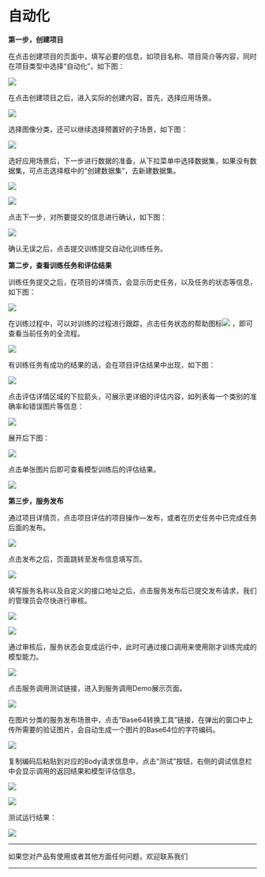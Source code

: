 # 自动化

**第一步，创建项目**

在点击创建项目的页面中，填写必要的信息，如项目名称、项目简介等内容，同时在项目类型中选择“自动化”，如下图：

![](../../../../../image/AI-and-Machine-Learning/NeuFoundry/images/project/pro-040.png)
 
在点击创建项目之后，进入实际的创建内容，首先，选择应用场景。

![](../../../../../image/AI-and-Machine-Learning/NeuFoundry/images/project/pro-041.png)
 
选择图像分类，还可以继续选择预置好的子场景，如下图：

![](../../../../../image/AI-and-Machine-Learning/NeuFoundry/images/project/pro-042.png)
 
选好应用场景后，下一步进行数据的准备，从下拉菜单中选择数据集，如果没有数据集，可点击选择框中的“创建数据集”，去新建数据集。

![](../../../../../image/AI-and-Machine-Learning/NeuFoundry/images/project/pro-043.png) 

![](../../../../../image/AI-and-Machine-Learning/NeuFoundry/images/project/pro-044.png)
 
点击下一步，对所要提交的信息进行确认，如下图：

![](../../../../../image/AI-and-Machine-Learning/NeuFoundry/images/project/pro-045.png)
 
确认无误之后，点击提交训练提交自动化训练任务。

**第二步，查看训练任务和评估结果**

训练任务提交之后，在项目的详情页，会显示历史任务，以及任务的状态等信息，如下图：

![](../../../../../image/AI-and-Machine-Learning/NeuFoundry/images/project/pro-046.png)
 
在训练过程中，可以对训练的过程进行跟踪，点击任务状态的帮助图标![](../../../../../image/AI-and-Machine-Learning/NeuFoundry/images/project/pro-047.png) ，即可查看当前任务的全流程。

![](../../../../../image/AI-and-Machine-Learning/NeuFoundry/images/project/pro-048.png)
 
有训练任务有成功的结果的话，会在项目评估结果中出现，如下图：

![](../../../../../image/AI-and-Machine-Learning/NeuFoundry/images/project/pro-049.png)
 
点击评估详情区域的下拉箭头，可展示更详细的评估内容，如列表每一个类别的准确率和错误图片等信息：

![](../../../../../image/AI-and-Machine-Learning/NeuFoundry/images/project/pro-050.png)
 
展开后下图：

![](../../../../../image/AI-and-Machine-Learning/NeuFoundry/images/project/pro-051.png)
 
点击单张图片后即可查看模型训练后的评估结果。

![](../../../../../image/AI-and-Machine-Learning/NeuFoundry/images/project/pro-052.png)
 
**第三步，服务发布**

通过项目详情页，点击项目评估的项目操作—发布，或者在历史任务中已完成任务后面的发布。

![](../../../../../image/AI-and-Machine-Learning/NeuFoundry/images/project/pro-053.png)
 
点击发布之后，页面跳转至发布信息填写页。

![](../../../../../image/AI-and-Machine-Learning/NeuFoundry/images/project/pro-054.png)
 
填写服务名称以及自定义的接口地址之后，点击服务发布后已提交发布请求，我们的管理员会尽快进行审核。

![](../../../../../image/AI-and-Machine-Learning/NeuFoundry/images/project/pro-055.png)

![](../../../../../image/AI-and-Machine-Learning/NeuFoundry/images/project/pro-056.png)
 
 
通过审核后，服务状态会变成运行中，此时可通过接口调用来使用刚才训练完成的模型能力。

![](../../../../../image/AI-and-Machine-Learning/NeuFoundry/images/project/pro-057.png)
 
点击服务调用测试链接，进入到服务调用Demo展示页面。

![](../../../../../image/AI-and-Machine-Learning/NeuFoundry/images/project/pro-058.png)
 
在图片分类的服务发布场景中，点击“Base64转换工具”链接，在弹出的窗口中上传所需要的验证图片，会自动生成一个图片的Base64位的字符编码。

![](../../../../../image/AI-and-Machine-Learning/NeuFoundry/images/project/pro-059.png)
 
复制编码后粘贴到对应的Body请求信息中，点击“测试”按钮，右侧的调试信息栏中会显示调用的返回结果和模型评估信息。
 
![](../../../../../image/AI-and-Machine-Learning/NeuFoundry/images/project/pro-060.png)

![](../../../../../image/AI-and-Machine-Learning/NeuFoundry/images/project/pro-061.png)
 
测试运行结果：
 
![](../../../../../image/AI-and-Machine-Learning/NeuFoundry/images/project/pro-062.png)


---

如果您对产品有使用或者其他方面任何问题，欢迎联系我们

---
